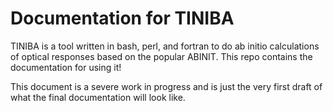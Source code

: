 Documentation for TINIBA
========================
TINIBA is a tool written in bash, perl, and fortran to do ab initio calculations of optical responses based on the popular ABINIT. This repo contains the documentation for using it!

This document is a severe work in progress and is just the very first draft of what the final documentation will look like.
